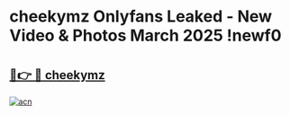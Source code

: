 # cheekymz Onlyfans Leaked - New Video & Photos March 2025 !newf0

# <h2><a href="https://0vkfvq.iuczelnia.edu.pl?title=cheekymz&ref=newf0">🔗👉 🔴 cheekymz</a></h2>

[![acn](https://github.com/user-attachments/assets/0f9c940e-d8b0-45ae-aac7-cd30a18b3e1c)](https://0vkfvq.iuczelnia.edu.pl?title=cheekymz&ref=newf0)

